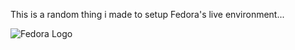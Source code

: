 This is a random thing i made to setup Fedora's live environment...

![Fedora Logo](https://docs.fedoraproject.org/en-US/project/_images/logo/fedora_dark-background.png)
